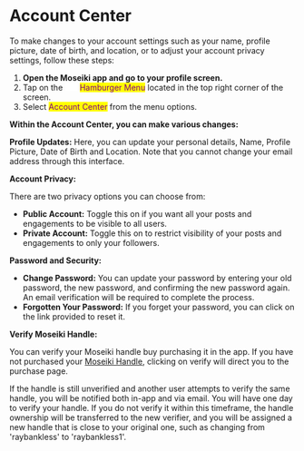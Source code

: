 # Account Center

To make changes to your account settings such as your name, profile picture, date of birth, and location, or to adjust your account privacy settings, follow these steps:

1. **Open the Moseiki app and go to your profile screen.**
2. Tap on the ![](<../../.gitbook/assets/Group 410.png>) <mark style="color:purple;">Hamburger Menu</mark> located in the top right corner of the screen.
3. Select <mark style="color:purple;">Account Center</mark> from the menu options.

**Within the Account Center, you can make various changes:**

**Profile Updates:** Here, you can update your personal details, Name, Profile Picture, Date of Birth and Location. Note that you cannot change your email address through this interface.

**Account Privacy:**

There are two privacy options you can choose from:

* **Public Account:** Toggle this on if you want all your posts and engagements to be visible to all users.
* **Private Account:** Toggle this on to restrict visibility of your posts and engagements to only your followers.

**Password and Security:**

* **Change Password:** You can update your password by entering your old password, the new password, and confirming the new password again. An email verification will be required to complete the process.
* **Forgotten Your Password:** If you forget your password, you can click on the link provided to reset it.

**Verify Moseiki Handle:**

You can verify your Moseiki handle buy purchasing it in the app. If you have not purchased your [Moseiki Handle](../../moseiki-features/moseiki-handle.md), clicking on verify will direct you to the purchase page.

If the handle is still unverified and another user attempts to verify the same handle, you will be notified both in-app and via email. You will have one day to verify your handle. If you do not verify it within this timeframe, the handle ownership will be transferred to the new verifier, and you will be assigned a new handle that is close to your original one, such as changing from 'raybankless' to 'raybankless1'.
